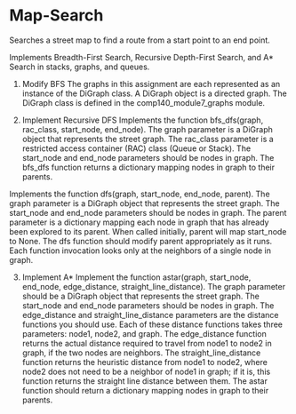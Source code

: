 # Map-Search
Searches a street map to find a route from a start point to an end point.

Implements Breadth-First Search, Recursive Depth-First Search, and A* Search in stacks, graphs, and queues. 


1. Modify BFS 
The graphs in this assignment are each represented as an instance of the DiGraph class.  A DiGraph object is a directed graph.  The DiGraph class is defined in the comp140_module7_graphs module. 

2. Implement Recursive DFS
Implements the function bfs_dfs(graph, rac_class, start_node, end_node). The graph parameter is a DiGraph object that represents the street graph. The rac_class parameter is a restricted access container (RAC) class (Queue or Stack).  The start_node and end_node parameters should be nodes in graph.  The bfs_dfs function returns a dictionary mapping nodes in graph to their parents.


Implements the function dfs(graph, start_node, end_node, parent). The graph parameter is a DiGraph object that represents the street graph. The start_node and end_node parameters should be nodes in graph. The parent parameter is a dictionary mapping each node in graph that has already been explored to its parent. When called initially, parent will map start_node to None.  The dfs function should modify parent appropriately as it runs. Each function invocation looks only at the neighbors of a single node in graph.


3. Implement A*
Implement the function astar(graph, start_node, end_node, edge_distance, straight_line_distance). The graph parameter should be a DiGraph object that represents the street graph. The start_node and end_node parameters should be nodes in graph. The edge_distance and straight_line_distance parameters are the distance functions you should use. Each of these distance functions takes three parameters: node1, node2, and graph.  The edge_distance function returns the actual distance required to travel from node1 to node2 in graph, if the two nodes are neighbors.  The straight_line_distance function returns the heuristic distance from node1 to node2, where node2 does not need to be a neighbor of node1 in graph; if it is, this function returns the straight line distance between them. The astar function should return a dictionary mapping nodes in graph to their parents.

